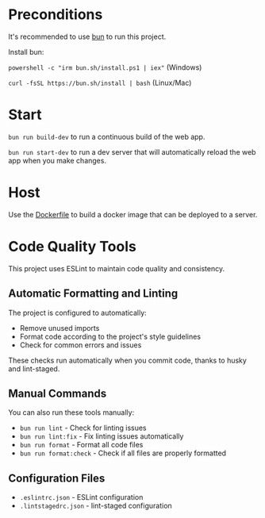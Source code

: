 # Preconditions

It's recommended to use [bun](https://bun.sh/) to run this project.

Install bun:

`powershell -c "irm bun.sh/install.ps1 | iex"` (Windows)

`curl -fsSL https://bun.sh/install | bash` (Linux/Mac)

# Start

`bun run build-dev` to run a continuous build of the web app.

`bun run start-dev` to run a dev server that will automatically reload the web app when you make changes.

# Host

Use the [Dockerfile](Dockerfile) to build a docker image that can be deployed to a server.

# Code Quality Tools

This project uses ESLint to maintain code quality and consistency.

## Automatic Formatting and Linting

The project is configured to automatically:

- Remove unused imports
- Format code according to the project's style guidelines
- Check for common errors and issues

These checks run automatically when you commit code, thanks to husky and lint-staged.

## Manual Commands

You can also run these tools manually:

- `bun run lint` - Check for linting issues
- `bun run lint:fix` - Fix linting issues automatically
- `bun run format` - Format all code files
- `bun run format:check` - Check if all files are properly formatted

## Configuration Files

- `.eslintrc.json` - ESLint configuration
- `.lintstagedrc.json` - lint-staged configuration
